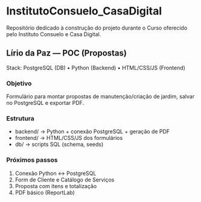 # InstitutoConsuelo_CasaDigital
Repositório dedicado à construção do projeto durante o Curso oferecido pelo Instituto Consuelo e Casa Digital.

## Lírio da Paz — POC (Propostas)
Stack: PostgreSQL (DB) • Python (Backend) • HTML/CSS/JS (Frontend)

### Objetivo
Formulário para montar propostas de manutenção/criação de jardim, salvar no PostgreSQL e exportar PDF.

### Estrutura
- backend/  → Python + conexão PostgreSQL + geração de PDF
- frontend/ → HTML/CSS/JS dos formulários
- db/       → scripts SQL (schema, seeds)

### Próximos passos
1. Conexão Python ↔ PostgreSQL
2. Form de Cliente e Catálogo de Serviços
3. Proposta com itens e totalização
4. PDF básico (ReportLab)
